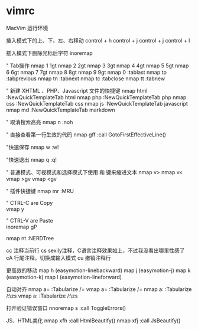 # vimrc
MacVim 运行环境


插入模式下的上、下、左、右移动
control + h
control + j
control + j
control + l


插入模式下删除光标后字符
inoremap <C-d> <Delete>

" Tab操作
nmap <leader>1 1gt
nmap <leader>2 2gt
nmap <leader>3 3gt
nmap <leader>4 4gt
nmap <leader>5 5gt
nmap <leader>6 6gt
nmap <leader>7 7gt
nmap <leader>8 8gt
nmap <leader>9 9gt
nmap <leader>0  :tablast<cr>
nmap <leader>tp :tabprevious<cr>
nmap <leader>tn :tabnext<cr>
nmap <leader>tc :tabclose<cr>
nmap <leader>tt :tabnew<cr>

" 新建 XHTML 、PHP、Javascript 文件的快捷键
nmap <Leader>html :NewQuickTemplateTab html<cr>
nmap <Leader>php  :NewQuickTemplateTab php<cr>
nmap <Leader>css  :NewQuickTemplateTab css<cr>
nmap <Leader>js   :NewQuickTemplateTab javascript<cr>
nmap <Leader>md   :NewQuickTemplateTab markdown<cr>

" 取消搜索高亮
nmap <leader>n :noh<cr>

" 直接查看第一行生效的代码
nmap <Leader>gff :call GotoFirstEffectiveLine()<cr>

"快速保存
nmap <leader>w :w!<cr>

"快速退出
nmap <leader>q :q!<cr>

" 普通模式、可视模式和选择模式下使用 <Tab> 和 <Shift-Tab> 键来缩进文本
nmap <Tab> v>
nmap <S-Tab> v<
vmap <Tab> >gv
vmap <S-Tab> <gv

" 插件快捷键
nmap <Leader>mr :MRU<cr>

" CTRL-C are Copy  
vmap <C-c> y  

" CTRL-V are Paste  
inoremap <C-v> gP  

nmap <Leader>nt :NERDTree<cr>

<Leader>cc 注释当前行
<Leader>cs sexily注释，C语言注释效果如上，不过我没看出哪里性感了
<Leader>cA 行尾注释，切换成输入模式
<Leader>cu 撤销注释行

更高效的移动
map <Leader><leader>h <Plug>(easymotion-linebackward)
map <Leader><Leader>j <Plug>(easymotion-j)
map <Leader><Leader>k <Plug>(easymotion-k)
map <Leader><leader>l <Plug>(easymotion-lineforward)

自动对齐
nmap <Leader>a= :Tabularize /=<cr>
vmap <Leader>a= :Tabularize /=<cr>
nmap <Leader>a: :Tabularize /:\zs<cr>
vmap <Leader>a: :Tabularize /:\zs<cr>

打开验证错误窗口
nnoremap <Leader>s :call ToggleErrors()<cr>

JS、HTML美化
nmap <leader>xfh :call HtmlBeautify()<cr>
nmap <leader>xfj :call JsBeautify()<cr>
